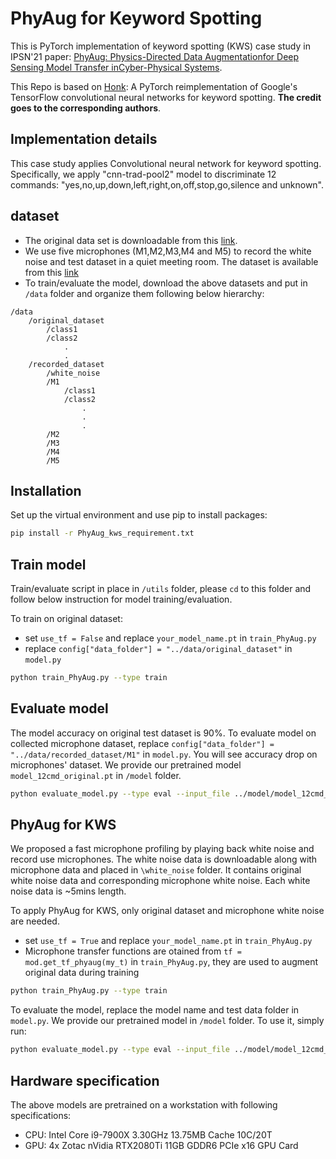 # PhyAug for Keyword Spotting

This is PyTorch implementation of keyword spotting (KWS) case study in IPSN'21 paper: [PhyAug: Physics-Directed Data Augmentationfor Deep Sensing Model Transfer inCyber-Physical Systems](https://arxiv.org/pdf/2104.01160.pdf).

This Repo is based on [Honk](https://github.com/castorini/honk): A PyTorch reimplementation of Google's TensorFlow convolutional neural networks for keyword spotting. 
**The credit goes to the corresponding authors**.

## Implementation details
This case study applies Convolutional neural network for keyword spotting. Specifically, we apply "cnn-trad-pool2" model to discriminate 12 commands: "yes,no,up,down,left,right,on,off,stop,go,silence and unknown".

## dataset
- The original data set is downloadable from this [link](https://research.googleblog.com/2017/08/launching-speech-commands-dataset.html).
- We use five microphones (M1,M2,M3,M4 and M5) to record the white noise and test dataset in a quiet meeting room. The dataset is available from this [link](https://researchdata.ntu.edu.sg/dataset.xhtml?persistentId=doi:10.21979/N9/1IM0MD)
- To train/evaluate the model, download the above datasets and put in `/data` folder and organize them following below hierarchy:
```
/data
    /original_dataset
        /class1
        /class2
            .
            .
    /recorded_dataset
        /white_noise
        /M1
            /class1
            /class2
                .
                .
                .
        /M2
        /M3
        /M4
        /M5
```
## Installation
Set up the virtual environment and use pip to install packages:

```bash
pip install -r PhyAug_kws_requirement.txt
```
## Train model
Train/evaluate script in place in `/utils` folder, please `cd` to this folder and follow below instruction for model training/evaluation.

To train on original dataset:
- set `use_tf = False` and replace `your_model_name.pt` in `train_PhyAug.py`
-  replace `config["data_folder"] = "../data/original_dataset"` in `model.py`

```bash
python train_PhyAug.py --type train
```
## Evaluate model
The model accuracy on original test dataset is 90%. To evaluate model on collected microphone dataset, replace `config["data_folder"] = "../data/recorded_dataset/M1"` in `model.py`. You will see accuracy drop on microphones' dataset. We provide our pretrained model `model_12cmd_original.pt` in `/model` folder.

```bash
python evaluate_model.py --type eval --input_file ../model/model_12cmd_original.pt
```
## PhyAug for KWS
We proposed a fast microphone profiling by playing back white noise and record use microphones. The white noise data is downloadable along with microphone data and placed in 
`\white_noise` folder. It contains original white noise data and corresponding microphone white noise. Each white noise data is ~5mins length. 

To apply PhyAug for KWS, only original dataset and microphone white noise are needed.
- set `use_tf = True` and replace `your_model_name.pt` in `train_PhyAug.py`
- Microphone transfer functions are otained from `tf = mod.get_tf_phyaug(my_t)` in `train_PhyAug.py`, they are used to augment original data during training

```bash
python train_PhyAug.py --type train
```

To evaluate the model, replace the model name and test data folder in `model.py`. We provide our pretrained model in `/model` folder. To use it, simply run: 

```bash
python evaluate_model.py --type eval --input_file ../model/model_12cmd_normalize_phyaug.pt
```

## Hardware specification
The above models are pretrained on a workstation with following specifications:
- CPU: Intel Core i9-7900X 3.30GHz 13.75MB Cache 10C/20T
- GPU: 4x Zotac nVidia RTX2080Ti 11GB GDDR6 PCIe x16 GPU Card